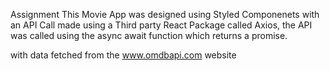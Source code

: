 Assignment This Movie App was designed using Styled Componenets with an API Call made using a Third party React Package called Axios, the API was called using the async await function which returns a promise.

with data fetched from the www.omdbapi.com website

